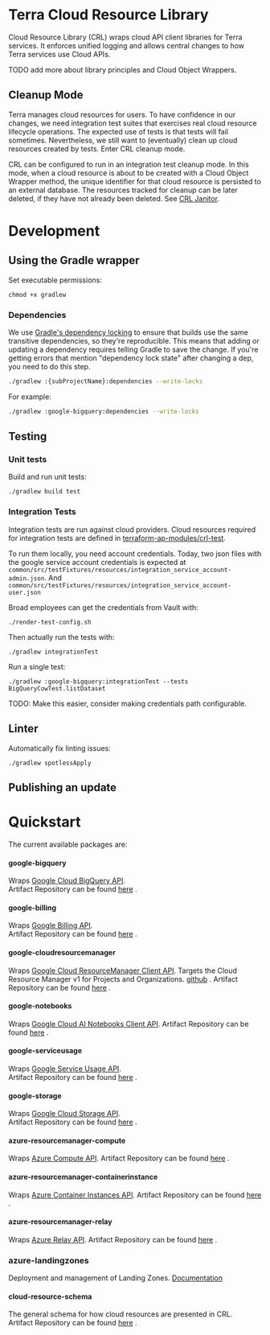 # Terra Cloud Resource Library

Cloud Resource Library (CRL) wraps cloud API client libraries for Terra services. It enforces unified logging and
allows central changes to how Terra services use Cloud APIs.

TODO add more about library principles and Cloud Object Wrappers.

## Cleanup Mode

Terra manages cloud resources for users. To have confidence in our changes, we need integration test suites that
exercises real cloud resource lifecycle operations. The expected use of tests is that tests will fail sometimes.
Nevertheless, we still want to (eventually) clean up cloud resources created by tests. Enter CRL cleanup mode.

CRL can be configured to run in an integration test cleanup mode. In this mode, when a cloud resource is about to be
created with a Cloud Object Wrapper method, the unique identifier for that cloud resource is persisted to an external
database. The resources tracked for cleanup can be later deleted, if they have not already been deleted. See
[CRL Janitor](https://github.com/DataBiosphere/crl-janitor).

# Development

## Using the Gradle wrapper

Set executable permissions:

```
chmod +x gradlew
```

### Dependencies

We use [Gradle's dependency locking](https://docs.gradle.org/current/userguide/dependency_locking.html)
to ensure that builds use the same transitive dependencies, so they're reproducible. This means that
adding or updating a dependency requires telling Gradle to save the change. If you're getting errors
that mention "dependency lock state" after changing a dep, you need to do this step.

```sh
./gradlew :{subProjectName}:dependencies --write-locks
```

For example:

```sh
./gradlew :google-bigquery:dependencies --write-locks
```

## Testing

### Unit tests

Build and run unit tests:

```
./gradlew build test
```

### Integration Tests

Integration tests are run against cloud providers. Cloud resources required for integration tests are defined in
[terraform-ap-modules/crl-test](https://github.com/broadinstitute/terraform-ap-modules/tree/master/crl-test).

To run them locally, you need account credentials. Today, two json files with the google service account credentials
is expected at `common/src/testFixtures/resources/integration_service_account-admin.json`.
And `common/src/testFixtures/resources/integration_service_account-user.json`

Broad employees can get the credentials from Vault with:

```
./render-test-config.sh
```

Then actually run the tests with:

```
./gradlew integrationTest
```

Run a single test:

```
./gradlew :google-bigquery:integrationTest --tests BigQueryCowTest.listDataset
```

TODO: Make this easier, consider making credentials path configurable.

## Linter

Automatically fix linting issues:

```
./gradlew spotlessApply
```

## Publishing an update

# Quickstart

The current available packages are:

#### google-bigquery

Wraps [Google Cloud BigQuery API](https://cloud.google.com/bigquery/docs/apis).  
Artifact Repository can be
found [here](https://broadinstitute.jfrog.io/broadinstitute/webapp/#/artifacts/browse/tree/General/libs-snapshot-local/bio/terra/cloud-resource-lib/google-bigquery)
.

#### google-billing

Wraps [Google Billing API](https://cloud.google.com/billing/docs/apis).  
Artifact Repository can be
found [here](https://broadinstitute.jfrog.io/broadinstitute/webapp/#/artifacts/browse/tree/General/libs-snapshot-local/bio/terra/cloud-resource-lib/google-billing)
.

#### google-cloudresourcemanager

Wraps [Google Cloud ResourceManager Client API](https://cloud.google.com/resource-manager/docs/apis).
Targets the Cloud Resource Manager v1 for Projects and
Organizations. [github](https://github.com/googleapis/google-api-java-client-services/tree/master/clients/google-api-services-cloudresourcemanager/v1)
.
Artifact Repository can be
found [here](https://broadinstitute.jfrog.io/broadinstitute/webapp/#/artifacts/browse/tree/General/libs-snapshot-local/bio/terra/cloud-resource-lib/google-cloudresourcemanager)
.

#### google-notebooks

Wraps [Google Cloud AI Notebooks Client API](https://cloud.google.com/ai-platform/notebooks/docs/reference/rest).
Artifact Repository can be
found [here](https://broadinstitute.jfrog.io/broadinstitute/webapp/#/artifacts/browse/tree/General/libs-snapshot-local/bio/terra/cloud-resource-lib/google-notebooks)
.

#### google-serviceusage

Wraps [Google Service Usage API](https://cloud.google.com/service-usage/docs/overview).  
Artifact Repository can be
found [here](https://broadinstitute.jfrog.io/broadinstitute/webapp/#/artifacts/browse/tree/General/libs-snapshot-local/bio/terra/cloud-resource-lib/google-serviceusage)
.

#### google-storage

Wraps [Google Cloud Storage API](https://cloud.google.com/storage/docs/apis).  
Artifact Repository can be
found [here](https://broadinstitute.jfrog.io/broadinstitute/webapp/#/artifacts/browse/tree/General/libs-snapshot-local/bio/terra/cloud-resource-lib/google-storage)
.

#### azure-resourcemanager-compute

Wraps [Azure Compute API](https://docs.microsoft.com/en-us/rest/api/compute/).
Artifact Repository can be
found [here](https://broadinstitute.jfrog.io/broadinstitute/webapp/#/artifacts/browse/tree/General/libs-snapshot-local/bio/terra/cloud-resource-lib/azure-resourcemanager-compute)
.

#### azure-resourcemanager-containerinstance

Wraps [Azure Container Instances API](https://docs.microsoft.com/en-us/rest/api/container-instances/).
Artifact Repository can be
found [here](https://broadinstitute.jfrog.io/broadinstitute/webapp/#/artifacts/browse/tree/General/libs-snapshot-local/bio/terra/cloud-resource-lib/azure-resourcemanager-containerinstance)
.

#### azure-resourcemanager-relay

Wraps [Azure Relay API](https://docs.microsoft.com/en-us/rest/api/relay/).
Artifact Repository can be
found [here](https://broadinstitute.jfrog.io/broadinstitute/webapp/#/artifacts/browse/tree/General/libs-snapshot-local/bio/terra/cloud-resource-lib/azure-resourcemanager-relay)
.

### azure-landingzones

Deployment and management of Landing Zones. [Documentation](./docs/landingzones/README.md)

#### cloud-resource-schema

The general schema for how cloud resources are presented in CRL.   
Artifact Repository can be
found [here](https://broadinstitute.jfrog.io/broadinstitute/webapp/#/artifacts/browse/tree/General/libs-snapshot-local/bio/terra/cloud-resource-lib/cloud-resource-schema)
.
